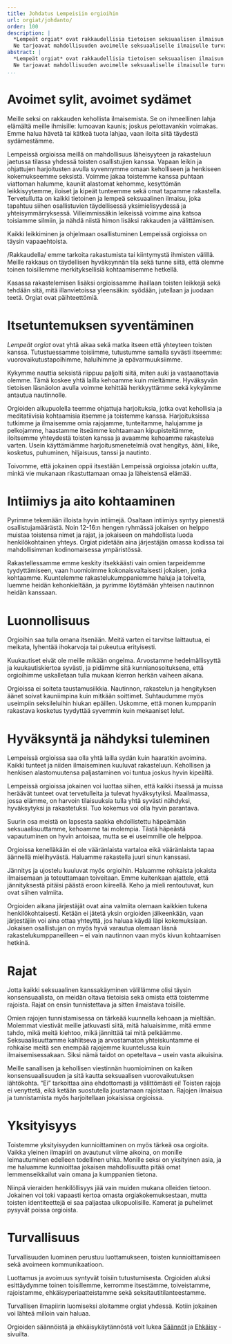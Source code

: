```yaml
---
title: Johdatus Lempeisiin orgioihin
url: orgiat/johdanto/
order: 100
description: |
  *Lempeät orgiat* ovat rakkaudellisia tietoisen seksuaalisen ilmaisun illanviettoja.
  Ne tarjoavat mahdollisuuden avoimelle seksuaaliselle ilmaisulle turvallisessa tilassa yhdessä toisten kanssa.
abstract: |
  *Lempeät orgiat* ovat rakkaudellisia tietoisen seksuaalisen ilmaisun illanviettoja.
  Ne tarjoavat mahdollisuuden avoimelle seksuaaliselle ilmaisulle turvallisessa tilassa yhdessä toisten kanssa.
...
```


# Avoimet sylit, avoimet sydämet

Meille seksi on rakkauden kehollista ilmaisemista.
Se on ihmeellinen lahja elämältä meille ihmisille: lumoavan kaunis; joskus pelottavankin voimakas.
Emme halua hävetä tai kätkeä tuota lahjaa, vaan iloita siitä täydestä sydämestämme.

Lempeissä orgioissa meillä on mahdollisuus läheisyyteen ja rakasteluun jaetussa tilassa yhdessä toisten osallistujien kanssa.
Vapaan leikin ja ohjattujen harjoitusten avulla syvennymme omaan keholliseen ja henkiseen kokemukseemme seksistä.
Voimme jakaa toistemme kanssa puhtaan viattoman halumme, kauniit alastomat kehomme, kesyttömän leikkisyytemme, iloiset ja kipeät tunteemme sekä omat tapamme rakastella.
Tervetullutta on kaikki tietoinen ja lempeä seksuaalinen ilmaisu, joka tapahtuu siihen osallistuvien täydellisessä yksimielisyydessä ja yhteisymmärryksessä.
Villeimmissäkin leikeissä voimme aina katsoa toisiamme silmiin, ja nähdä niistä himon lisäksi rakkauden ja välittämisen.

Kaikki leikkiminen ja ohjelmaan osallistuminen Lempeissä orgioissa on täysin vapaaehtoista.

/Rakkaudella/ emme tarkoita rakastumista tai kiintymystä ihmisten välillä.
Meille rakkaus on täydellisen hyväksynnän tila sekä tunne siitä, että olemme toinen toisillemme merkityksellisiä kohtaamisemme hetkellä.

Kasassa rakastelemisen lisäksi orgioissamme ihaillaan toisten leikkejä sekä tehdään sitä, mitä illanvietoissa yleensäkin: syödään, jutellaan ja juodaan teetä.
Orgiat ovat päihteettömiä.

# Itsetuntemuksen syventäminen

*Lempeät orgiat* ovat yhtä aikaa sekä matka itseen että yhteyteen toisten kanssa.
Tutustuessamme toisiimme, tutustumme samalla syvästi itseemme: vuorovaikutustapoihimme, haluihimme ja epävarmuuksiimme.

Kykymme nauttia seksistä riippuu paljolti siitä, miten auki ja vastaanottavia olemme.
Tämä koskee yhtä lailla kehoamme kuin mieltämme.
Hyväksyvän tietoisen läsnäolon avulla voimme kehittää herkkyyttämme sekä kykyämme antautua nautinnolle.

Orgioiden alkupuolella teemme ohjattuja harjoituksia, jotka ovat kehollisia ja meditatiivisia kohtaamisia itsemme ja toistemme kanssa.
Harjoituksissa tutkimme ja ilmaisemme omia rajojamme, tunteitamme, halujamme ja pelkojamme, haastamme itseämme kohtaamaan kipupisteitämme, iloitsemme yhteydestä toisten kanssa ja avaamme kehoamme rakastelua varten.
Usein käyttämiämme harjoitusmenetelmiä ovat hengitys, ääni, liike, kosketus, puhuminen, hiljaisuus, tanssi ja nautinto.

Toivomme, että jokainen oppii itsestään Lempeissä orgioissa jotakin uutta, minkä vie mukanaan rikastuttamaan omaa ja läheistensä elämää.

# Intiimiys ja aito kohtaaminen

Pyrimme tekemään illoista hyvin intiimejä.
Osaltaan intiimiys syntyy pienestä osallistujamäärästä.
Noin 12-16:n hengen ryhmässä jokaisen on helppo muistaa toistensa nimet ja rajat, ja jokaiseen on mahdollista luoda henkilökohtainen yhteys.
Orgiat pidetään aina järjestäjän omassa kodissa tai mahdollisimman kodinomaisessa ympäristössä.

Rakastellessamme emme keskity itsekkäästi vain omien tarpeidemme tyydyttämiseen, vaan huomioimme kokonaisvaltaisesti jokaisen, jonka kohtaamme.
Kuuntelemme rakastelukumppaniemme haluja ja toiveita, luemme heidän kehonkieltään, ja pyrimme löytämään yhteisen nautinnon heidän kanssaan.

# Luonnollisuus

Orgioihin saa tulla omana itsenään.
Meitä varten ei tarvitse laittautua, ei meikata, lyhentää ihokarvoja tai pukeutua erityisesti.

Kuukautiset eivät ole meille mikään ongelma.
Arvostamme hedelmällisyyttä ja kuukautiskiertoa syvästi, ja pidämme sitä kunnianosoituksena, että orgioihimme uskalletaan tulla mukaan kierron herkän vaiheen aikana.

Orgioissa ei soiteta taustamusiikkia.
Nautinnon, rakastelun ja hengityksen äänet soivat kauniimpina kuin mitkään soittimet.
Suhtaudumme myös useimpiin seksileluihin hiukan epäillen.
Uskomme, että monen kumppanin rakastava kosketus tyydyttää syvemmin kuin mekaaniset lelut.

# Hyväksyntä ja nähdyksi tuleminen

Lempeissä orgioissa saa olla yhtä lailla sydän kuin haaratkin avoimina.
Kaikki tunteet ja niiden ilmaiseminen kuuluvat rakasteluun.
Kehollisen ja henkisen alastomuutensa paljastaminen voi tuntua joskus hyvin kipeältä.

Lempeissä orgioissa jokainen voi luottaa siihen, että kaikki itsessä ja muissa heräävät tunteet ovat tervetulleita ja tulevat hyväksytyiksi.
Maailmassa, jossa elämme, on harvoin tilaisuuksia tulla yhtä syvästi nähdyksi, hyväksytyksi ja rakastetuksi.
Tuo kokemus voi olla hyvin parantava.

Suurin osa meistä on lapsesta saakka ehdollistettu häpeämään seksuaalisuuttamme, kehoamme tai molempia.
Tästä häpeästä vapautuminen on hyvin antoisaa, mutta se ei useimmille ole helppoa.

Orgioissa kenelläkään ei ole vääränlaista vartaloa eikä vääränlaista tapaa äännellä mielihyvästä.
Haluamme rakastella juuri sinun kanssasi.

Jännitys ja ujostelu kuuluvat myös orgioihin.
Haluamme rohkaista jokaista ilmaisemaan ja toteuttamaan toiveitaan.
Emme kuitenkaan ajattele, että jännityksestä pitäisi päästä eroon kiireellä.
Keho ja mieli rentoutuvat, kun ovat siihen valmiita.

Orgioiden aikana järjestäjät ovat aina valmiita olemaan kaikkien tukena henkilökohtaisesti.
Ketään ei jätetä yksin orgioiden jälkeenkään, vaan järjestäjiin voi aina ottaa yhteyttä, jos haluaa käydä läpi kokemuksiaan.
Jokaisen osallistujan on myös hyvä varautua olemaan läsnä rakastelukumppaneilleen – ei vain nautinnon vaan myös kivun kohtaamisen hetkinä.

# Rajat

Jotta kaikki seksuaalinen kanssakäyminen välillämme olisi täysin konsensuaalista, on meidän oltava tietoisia sekä omista että toistemme rajoista.
Rajat on ensin tunnistettava ja sitten ilmaistava toisille.

Omien rajojen tunnistamisessa on tärkeää kuunnella kehoaan ja mieltään.
Molemmat viestivät meille jatkuvasti siitä, mitä haluaisimme, mitä emme tahdo, mikä meitä kiehtoo, mikä jännittää tai mitä pelkäämme.
Seksuaalisuuttamme kahlitseva ja arvostamaton yhteiskuntamme ei rohkaise meitä sen enempää rajojemme kuuntelussa kuin ilmaisemisessakaan.
Siksi nämä taidot on opeteltava – usein vasta aikuisina.

Meille sanallisen ja kehollisen viestinnän huomioiminen on kaiken konsensuaalisuuden ja sitä kautta seksuaalisen vuorovaikutuksen lähtökohta.
“Ei” tarkoittaa aina ehdottomasti ja välittömästi ei!
Toisten rajoja ei venyttetä, eikä ketään suostutella joustamaan rajoistaan.
Rajojen ilmaisua ja tunnistamista myös harjoitellaan jokaisissa orgioissa.

# Yksityisyys

Toistemme yksityisyyden kunnioittaminen on myös tärkeä osa orgioita.
Vaikka yleinen ilmapiiri on avautunut viime aikoina, on monille leimautuminen edelleen todellinen uhka.
Monille seksi on yksityinen asia, ja me haluamme kunnioittaa jokaisen mahdollisuutta pitää omat lemmenseikkailut vain omana ja kumppanien tietona.

Niinpä vieraiden henkilöllisyys jää vain muiden mukana olleiden tietoon.
Jokainen voi toki vapaasti kertoa omasta orgiakokemuksestaan, mutta toisten identiteettejä ei saa paljastaa ulkopuolisille.
Kamerat ja puhelimet pysyvät poissa orgioista.

# Turvallisuus

Turvallisuuden luominen perustuu luottamukseen, toisten kunnioittamiseen sekä avoimeen kommunikaatioon.

Luottamus ja avoimuus syntyvät toisiin tutustumisesta.
Orgioiden aluksi esittäydymme toinen toisillemme, kerromme itsestämme, toiveistamme, rajoistamme, ehkäisyperiaatteistamme sekä seksitautitilanteestamme.

Turvallisen ilmapiirin luomiseksi aloitamme orgiat yhdessä.
Kotiin jokainen voi lähteä milloin vain haluaa.

Orgioiden säännöistä ja ehkäisykäytännöstä voit lukea [Säännöt][rules] ja [Ehkäisy][protection] -sivuilta.

[rules]: ../säännöt/
[protection]: ../ehkäisy/

